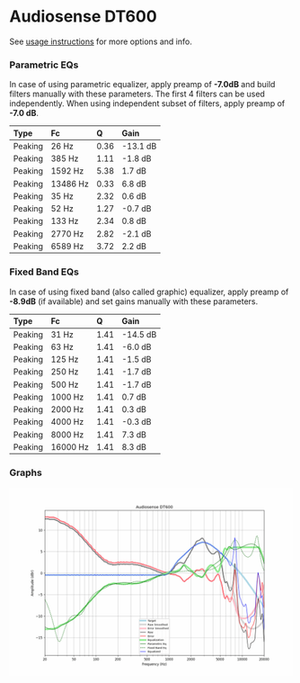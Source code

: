 # Audiosense DT600
See [usage instructions](https://github.com/jaakkopasanen/AutoEq#usage) for more options and info.

### Parametric EQs
In case of using parametric equalizer, apply preamp of **-7.0dB** and build filters manually
with these parameters. The first 4 filters can be used independently.
When using independent subset of filters, apply preamp of **-7.0 dB**.

| Type    | Fc       |    Q | Gain     |
|:--------|:---------|:-----|:---------|
| Peaking | 26 Hz    | 0.36 | -13.1 dB |
| Peaking | 385 Hz   | 1.11 | -1.8 dB  |
| Peaking | 1592 Hz  | 5.38 | 1.7 dB   |
| Peaking | 13486 Hz | 0.33 | 6.8 dB   |
| Peaking | 35 Hz    | 2.32 | 0.6 dB   |
| Peaking | 52 Hz    | 1.27 | -0.7 dB  |
| Peaking | 133 Hz   | 2.34 | 0.8 dB   |
| Peaking | 2770 Hz  | 2.82 | -2.1 dB  |
| Peaking | 6589 Hz  | 3.72 | 2.2 dB   |

### Fixed Band EQs
In case of using fixed band (also called graphic) equalizer, apply preamp of **-8.9dB**
(if available) and set gains manually with these parameters.

| Type    | Fc       |    Q | Gain     |
|:--------|:---------|:-----|:---------|
| Peaking | 31 Hz    | 1.41 | -14.5 dB |
| Peaking | 63 Hz    | 1.41 | -6.0 dB  |
| Peaking | 125 Hz   | 1.41 | -1.5 dB  |
| Peaking | 250 Hz   | 1.41 | -1.7 dB  |
| Peaking | 500 Hz   | 1.41 | -1.7 dB  |
| Peaking | 1000 Hz  | 1.41 | 0.7 dB   |
| Peaking | 2000 Hz  | 1.41 | 0.3 dB   |
| Peaking | 4000 Hz  | 1.41 | -0.3 dB  |
| Peaking | 8000 Hz  | 1.41 | 7.3 dB   |
| Peaking | 16000 Hz | 1.41 | 8.3 dB   |

### Graphs
![](./Audiosense%20DT600.png)